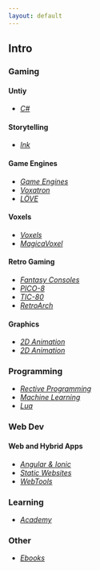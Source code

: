 ```yaml
---
layout: default
---
```


## Intro

### Gaming

#### Untiy

* _[C#](./pages/gamedev_csharp.html)_

#### Storytelling

* _[Ink](./pages/storytelling_ink.html)_

#### Game Engines

* _[Game Engines](./pages/gameengines.html)_
* _[Voxatron](./pages/gameengines_voxatron.html)_
* _[LÖVE](./pages/gameengines_love2d.html)_

#### Voxels

* _[Voxels](./pages/voxels_voxels.html)_
* _[MagicaVoxel](./pages/voxels_magicavoxel.html)_

#### Retro Gaming

* _[Fantasy Consoles](./pages/retrogaming_fantasy-consoles.html)_
* _[PICO-8](./pages/retrogaming_pico-8.html)_
* _[TIC-80](./pages/retrogaming_tic-80.html)_
* _[RetroArch](./pages/retrogaming_libretro.html)_

#### Graphics

* _[2D Animation](./pages/graphics_2d-animation.html)_
* _[2D Animation](./pages/graphics_3d-tools.html)_

### Programming

* _[Rective Programming](./pages/programming_reactive-programming.html)_
* _[Machine Learning](./programming_machine-learning.html)_
* _[Lua](./programming_lua.html)_

### Web Dev

#### Web and Hybrid Apps

* _[Angular & Ionic](./pages/webdev_angular.html)_
* _[Static Websites](./pages/webdev_static-websites.html)_
* _[WebTools](./pages/webdev_webtools.html)_

### Learning

* _[Academy](./pages/learning_academy.html)_

### Other

* _[Ebooks](./pages/other-ebooks.html)_
